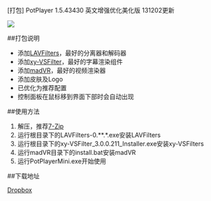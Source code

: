 [打包] PotPlayer 1.5.43430 英文增强优化美化版 131202更新

![](./image/0001.png)

##打包说明

- 添加[LAVFilters](http://forum.doom9.org/showthread.php?t=156191)，最好的分离器和解码器
- 添加[xy-VSFilter](https://code.google.com/p/xy-vsfilter/)，最好的字幕渲染组件
- 添加[madVR](http://forum.doom9.org/showthread.php?t=146228)，最好的视频渲染器
- 添加皮肤及Logo
- 已优化为推荐配置
- 控制面板在鼠标移到界面下部时会自动出现

##使用方法

1. 解压，推荐[7-Zip](http://www.7-zip.org/)
2. 运行根目录下的LAVFilters-0.**.*.exe安装LAVFilters
3. 运行根目录下的xy-VSFilter_3.0.0.211_Installer.exe安装xy-VSFilters
4. 运行madVR目录下的install.bat安装madVR
5. 运行PotPlayerMini.exe开始使用

##下载地址

[Dropbox](https://www.dropbox.com/s/tvymfn22iqq1ybw/PotPlayer_1.5.42430%4020131202.7z)

